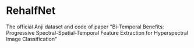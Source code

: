 # RehalfNet
The official Anji dataset and code of paper "Bi-Temporal Benefits: Progressive Spectral-Spatial-Temporal Feature Extraction for Hyperspectral Image Classification"

